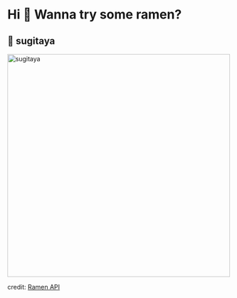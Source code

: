 
  <h1>Hi 👋 Wanna try some ramen?</h1>

  ## 🍜 sugitaya

  <img src=https://ramen-api.dev/images/sugitaya/sugitaya-001.jpg alt="sugitaya" width="500" height="auto"/>

  credit: [Ramen API](https://github.com/yusukebe/ramen-api)
  